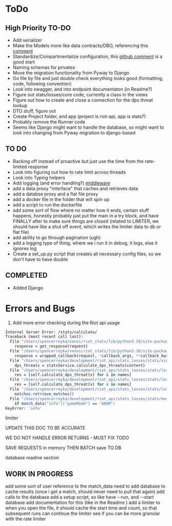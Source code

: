 # ToDo


## High Priority TO-DO
- Add serializer
- Make the Models more like data contracts/DBO, referencing this [comment](https://github.com/SpencerReyka/riot-api-match-analysis/pull/5#discussion_r1482350383)
- Standardize/Compartmentalize configuration, this [github comment](https://github.com/SpencerReyka/riot-api-match-analysis/pull/4#discussion_r1480017890) is a good start
- Naming schemas for privates
- Move the migration functionality from Pyway to Django 
- Go file by file and just double check everything looks good (formatting, code, following convention)
- Look into swagger, and into endpoint documentaton (in Readme?)
- Figure out stats/losses/core code, currently a class in the views
- Figure out how to create and close a connection for the dps threat lookup
- DTO stuff, figure out 
- Create Project folder, and app (project is riot-api, app is stats?)
- Probably remove the Runner code
- Seems like Django might want to handle the database, so might want to look into changing from Pyway migration to django-based


## TO DO 
- Backing off instead of proactive but just use the time from the rate-limited response 
- Look into figuring out how to rate limit across threads 
- Look into Typing helpers
- Add logging (and error handling?) [middleware](https://medium.com/@techWithAditya/middleware-magic-how-to-use-django-middleware-for-advanced-error-handling-and-exception-management-78573a27204e#:~:text=Django%20provides%20a%20default%20error,middleware%20can%20be%20very%20useful.)
- add a data proxy "interface" that caches and retrieves data 
- add a databse proxy and a flat file proxy 
- add a docker file in the folder that will spin up 
- add a script to run the dockerfile 
- add some sort of flow where no matter how it ends, certain stuff happens, honestly probably just put the main in a try block, and have FINALLY after to make sure things are closed
(related to LIMITER, we should have like a shut off event, which writes the limiter data to db or flat file)
- add ability to go through pagination (ugh)
- add a logging type of thing, where we i run it in debug, it logs, else it ignores log 
- Create a set_up.py script that creates all necessary config files, so we don't have to have double

## COMPLETED 
- Added Django


# Errors and Bugs 

1) Add more error checking during the Riot api usage

```bash
Internal Server Error: /stats/calculate/
Traceback (most recent call last):
  File "/Users/spencerreyka/venvs/riot_stats/lib/python3.10/site-packages/django/core/handlers/exception.py", line 55, in inner
    response = get_response(request)
  File "/Users/spencerreyka/venvs/riot_stats/lib/python3.10/site-packages/django/core/handlers/base.py", line 197, in _get_response
    response = wrapped_callback(request, *callback_args, **callback_kwargs)
  File "/Users/spencerreyka/development/riot_api/stats_losses/stats/views.py", line 22, in calculate
    dps_threats = statsService.calculate_dps_threats(content)
  File "/Users/spencerreyka/development/riot_api/stats_losses/stats/losses/core.py", line 20, in calculate_dps_threats
    res = [self.calculate_dps_threat(x) for x in names]
  File "/Users/spencerreyka/development/riot_api/stats_losses/stats/losses/core.py", line 20, in <listcomp>
    res = [self.calculate_dps_threat(x) for x in names]
  File "/Users/spencerreyka/development/riot_api/stats_losses/stats/losses/core.py", line 32, in calculate_dps_threat
    matches.retrieve_matches()
  File "/Users/spencerreyka/development/riot_api/stats_losses/stats/models/match_history.py", line 20, in retrieve_matches
    if match_data["info"]["gameMode"] == "ARAM":
KeyError: 'info'
```



limiter 

UPDATE THIS DOC TO BE ACCURATE

WE DO NOT HANDLE ERROR RETURNS - MUST FIX TODO 

SAVE REQUESTS in memory THEN BATCH save TO DB 

database readme section


## WORK IN PROGRESS
add some sort of user reference to the match_data
need to add database to cache results (once i get a match, should never need to pull that again)
add calls to the database 
add a setup script, so like have --run, and --start database
add documentation for this (like in the Readme )
add a limiter to when you open the file, it should cache the start time and count, so that subsequent runs can continue the limiter
see if you can be more granular with the rate limiter